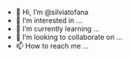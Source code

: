 - 👋 Hi, I’m @silviatofana
- 👀 I’m interested in ...
- 🌱 I’m currently learning ...
- 💞️ I’m looking to collaborate on ...
- 📫 How to reach me ...

<!---
silviatofana/silviatofana is a ✨ special ✨ repository because its `README.md` (this file) appears on your GitHub profile.
You can click the Preview link to take a look at your changes.
--->
